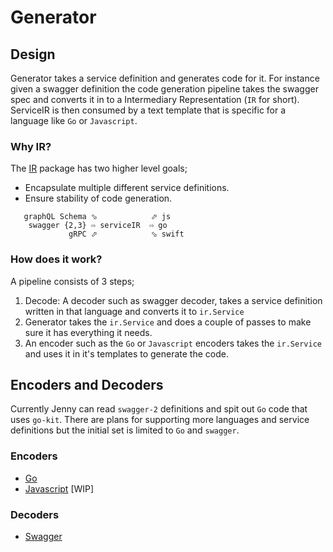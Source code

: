 # Generator

## Design

Generator takes a service definition and generates code for it. For instance
given a swagger definition the code generation pipeline takes the swagger spec
and converts it in to a Intermediary Representation (`IR` for short). ServiceIR
is then consumed by a text template that is specific for a language like `Go` or
`Javascript`.

### Why IR?

The [IR](https://godoc.org/github.com/Typeform/jenny/generator/internal/ir/)
package has two higher level goals;

* Encapsulate multiple different service definitions.
* Ensure stability of code generation.

```
   graphQL Schema ⬂            ⬀ js
    swagger {2,3} ⇨ serviceIR  ⇨ go
             gRPC ⬀            ⬂ swift
```

### How does it work?

A pipeline consists of 3 steps;

1. Decode: A decoder such as swagger decoder, takes a service definition written
   in that language and converts it to `ir.Service`
2. Generator takes the `ir.Service` and does a couple of passes to make sure it
   has everything it needs.
3. An encoder such as the `Go` or `Javascript` encoders takes the `ir.Service`
   and uses it in it's templates to generate the code.

## Encoders and Decoders

Currently Jenny can read `swagger-2` definitions and spit out `Go` code that
uses `go-kit`. There are plans for supporting more languages and service
definitions but the initial set is limited to `Go` and `swagger`.

### Encoders

* [Go](https://github.com/Typeform/jenny/tree/master/generator/golang)
* [Javascript](https://github.com/Typeform/jenny/tree/master/generator/js) [WIP]

### Decoders

* [Swagger](https://github.com/Typeform/jenny/tree/master/generator/swagger)
